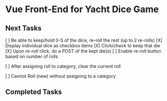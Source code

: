 # Vue Front-End for Yacht Dice Game

## Next Tasks

[ ] Be able to keep/hold 0-5 of the dice, re-roll the rest (up to 2 re-rolls)
    [X] Display individual dice as checkbox items
    [X] Click/check to keep that die
    [X] Upon *re-roll* click, do a POST of the kept die(s)
    [ ] Enable re-roll button based on number of rolls

[ ] After assigning roll to category, clear the current roll

[ ] Cannot Roll (new) without assigning to a category

 
## Completed Tasks

